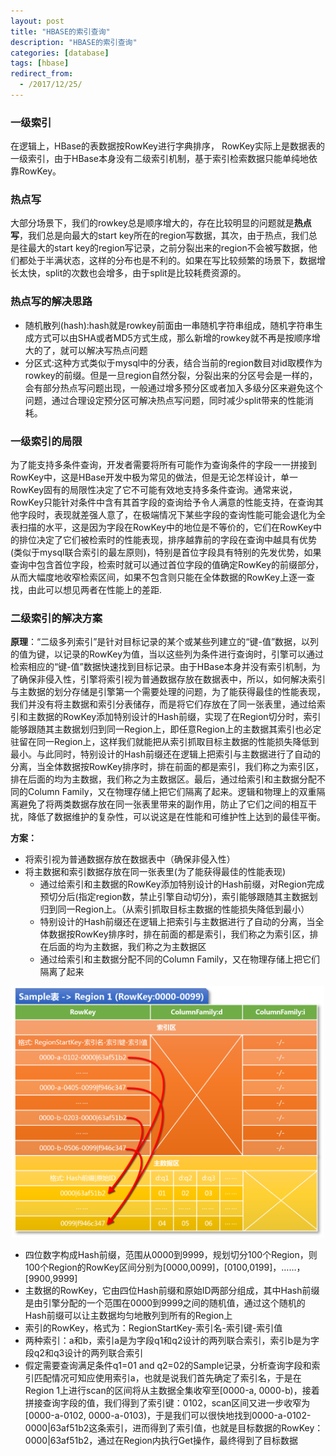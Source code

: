 ```yaml
---
layout: post
title: "HBASE的索引查询"
description: "HBASE的索引查询"
categories: [database]
tags: [hbase]
redirect_from:
  - /2017/12/25/
---
```

### 一级索引
在逻辑上，HBase的表数据按RowKey进行字典排序， RowKey实际上是数据表的一级索引，由于HBase本身没有二级索引机制，基于索引检索数据只能单纯地依靠RowKey。      

### 热点写
大部分场景下，我们的rowkey总是顺序增大的，存在比较明显的问题就是**热点写**，我们总是向最大的start key所在的region写数据，其次，由于热点，我们总是往最大的start key的region写记录，之前分裂出来的region不会被写数据，他们都处于半满状态，这样的分布也是不利的。如果在写比较频繁的场景下，数据增长太快，split的次数也会增多，由于split是比较耗费资源的。

### 热点写的解决思路
 - 随机散列(hash):hash就是rowkey前面由一串随机字符串组成，随机字符串生成方式可以由SHA或者MD5方式生成，那么新增的rowkey就不再是按顺序增大的了，就可以解决写热点问题
 - 分区式:这种方式类似于mysql中的分表，结合当前的region数目对id取模作为rowkey的前缀。但是一旦region自然分裂，分裂出来的分区号会是一样的，会有部分热点写问题出现，一般通过增多预分区或者加入多级分区来避免这个问题，通过合理设定预分区可解决热点写问题，同时减少split带来的性能消耗。

### 一级索引的局限
为了能支持多条件查询，开发者需要将所有可能作为查询条件的字段一一拼接到RowKey中，这是HBase开发中极为常见的做法，但是无论怎样设计，单一RowKey固有的局限性决定了它不可能有效地支持多条件查询。通常来说，RowKey只能针对条件中含有其首字段的查询给予令人满意的性能支持，在查询其他字段时，表现就差强人意了，在极端情况下某些字段的查询性能可能会退化为全表扫描的水平，这是因为字段在RowKey中的地位是不等价的，它们在RowKey中的排位决定了它们被检索时的性能表现，排序越靠前的字段在查询中越具有优势(类似于mysql联合索引的最左原则)，特别是首位字段具有特别的先发优势，如果查询中包含首位字段，检索时就可以通过首位字段的值确定RowKey的前缀部分，从而大幅度地收窄检索区间，如果不包含则只能在全体数据的RowKey上逐一查找，由此可以想见两者在性能上的差距.

### 二级索引的解决方案
**原理**：“二级多列索引”是针对目标记录的某个或某些列建立的“键-值”数据，以列的值为键，以记录的RowKey为值，当以这些列为条件进行查询时，引擎可以通过检索相应的“键-值”数据快速找到目标记录。由于HBase本身并没有索引机制，为了确保非侵入性，引擎将索引视为普通数据存放在数据表中，所以，如何解决索引与主数据的划分存储是引擎第一个需要处理的问题，为了能获得最佳的性能表现，我们并没有将主数据和索引分表储存，而是将它们存放在了同一张表里，通过给索引和主数据的RowKey添加特别设计的Hash前缀，实现了在Region切分时，索引能够跟随其主数据划归到同一Region上，即任意Region上的主数据其索引也必定驻留在同一Region上，这样我们就能把从索引抓取目标主数据的性能损失降低到最小。与此同时，特别设计的Hash前缀还在逻辑上把索引与主数据进行了自动的分离，当全体数据按RowKey排序时，排在前面的都是索引，我们称之为索引区，排在后面的均为主数据，我们称之为主数据区。最后，通过给索引和主数据分配不同的Column Family，又在物理存储上把它们隔离了起来。逻辑和物理上的双重隔离避免了将两类数据存放在同一张表里带来的副作用，防止了它们之间的相互干扰，降低了数据维护的复杂性，可以说这是在性能和可维护性上达到的最佳平衡。

**方案：**
- 将索引视为普通数据存放在数据表中（确保非侵入性）
- 将主数据和索引数据存放在同一张表里(为了能获得最佳的性能表现)
  - 通过给索引和主数据的RowKey添加特别设计的Hash前缀，对Region完成预切分后(指定region数，禁止引擎自动切分)，索引能够跟随其主数据划归到同一Region上。（从索引抓取目标主数据的性能损失降低到最小）
  - 特别设计的Hash前缀还在逻辑上把索引与主数据进行了自动的分离，当全体数据按RowKey排序时，排在前面的都是索引，我们称之为索引区，排在后面的均为主数据，我们称之为主数据区
  - 通过给索引和主数据分配不同的Column Family，又在物理存储上把它们隔离了起来

<center><img src="/assets/images/post/2017-12-25-hbase-search-index/index.png" width="500"/></center>

- 四位数字构成Hash前缀，范围从0000到9999，规划切分100个Region，则100个Region的RowKey区间分别为[0000,0099]，[0100,0199]，……，[9900,9999]
- 主数据的RowKey，它由四位Hash前缀和原始ID两部分组成，其中Hash前缀是由引擎分配的一个范围在0000到9999之间的随机值，通过这个随机的Hash前缀可以让主数据均匀地散列到所有的Region上
- 索引的RowKey，格式为：RegionStartKey-索引名-索引键-索引值
- 两种索引：a和b，索引a是为字段q1和q2设计的两列联合索引，索引b是为字段q2和q3设计的两列联合索引
- 假定需要查询满足条件q1=01 and q2=02的Sample记录，分析查询字段和索引匹配情况可知应使用索引a，也就是说我们首先确定了索引名，于是在Region 1上进行scan的区间将从主数据全集收窄至[0000-a, 0000-b)，接着拼接查询字段的值，我们得到了索引键：0102，scan区间又进一步收窄为[0000-a-0102, 0000-a-0103)，于是我们可以很快地找到0000-a-0102-0000\|63af51b2这条索引，进而得到了索引值，也就是目标数据的RowKey：0000\|63af51b2，通过在Region内执行Get操作，最终得到了目标数据

